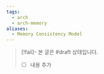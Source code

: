 ```yaml
---
tags:
  - arch
  - arch-memory
aliases:
  - Memory Consistency Model
---
```

> [!fail]- 본 글은 #draft 상태입니다.
> - [ ] 내용 추가